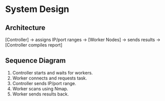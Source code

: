 # System Design

## Architecture
[Controller] → assigns IP/port ranges → [Worker Nodes] → sends results → [Controller compiles report]

## Sequence Diagram
1. Controller starts and waits for workers.
2. Worker connects and requests task.
3. Controller sends IP/port range.
4. Worker scans using Nmap.
5. Worker sends results back.
